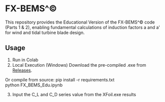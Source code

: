 # FX-BEMS^©
This repository provides the Educational Version of the FX-BEMS^© code (Parts 1 &amp; 2), enabling fundamental calculations of induction factors a and a' for wind and tidal turbine blade design.

## Usage
1. Run in Colab
2. Local Execution (Windows)
Download the pre-compiled .exe from [Releases](https://github.com/yourusername/FX-BEMS-Edu/releases).

Or compile from source:
pip install -r requirements.txt  
python FX_BEMS_Edu.ipynb

3. Input the C_L and C_D series value from the XFoil.exe results
